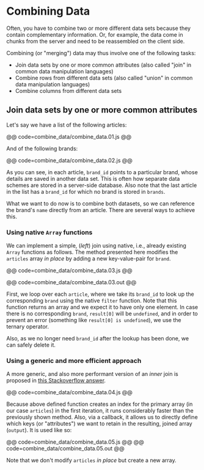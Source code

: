 # Combining Data

Often, you have to combine two or more different data sets because they contain complementary information. Or, for example, the data come in chunks from the server and need to be reassembled on the client side. 

Combining (or "merging") data may thus involve one of the following tasks:

* Join data sets by one or more common attributes (also called "join" in common data manipulation languages)
* Combine rows from different data sets (also called "union" in common data manipulation languages)
* Combine columns from different data sets

## Join data sets by one or more common attributes

Let's say we have a list of the following articles: 

@@ code=combine_data/combine_data.01.js @@

And of the following brands: 

@@ code=combine_data/combine_data.02.js @@

As you can see, in each article, `brand_id` points to a particular brand, whose details are saved in another data set. This is often how separate data schemes are stored in a server-side database. Also note that the last article in the list has a `brand_id` for which no brand is stored in `brands`. 

What we want to do now is to combine both datasets, so we can reference the brand's `name` directly from an article. There are several ways to achieve this. 

### Using native `Array` functions

We can implement a simple, (*left*) join using native, i.e., already existing `Array` functions as follows. The method presented here modifies the `articles` array *in place* by adding a new key-value-pair for `brand`.  

@@ code=combine_data/combine_data.03.js @@

@@ code=combine_data/combine_data.03.out @@

First, we loop over each `article`, where we take its `brand_id` to look up the corresponding `brand` using the native `filter` function. Note that this function returns an array and we expect it to have only one element. In case there is no corresponding `brand`, `result[0]` will be `undefined`, and in order to prevent an error (something like `result[0] is undefined`), we use the ternary operator. 

Also, as we no longer need `brand_id` after the lookup has been done, we can safely delete it. 

### Using a generic and more efficient approach 

A more generic, and also more performant version of an *inner* join is proposed in [this Stackoverflow answer](http://stackoverflow.com/questions/17500312/is-there-some-way-i-can-join-the-contents-of-two-javascript-arrays-much-like-i/17500836#17500836).

@@ code=combine_data/combine_data.04.js @@

Because above defined function creates an index for the primary array (in our case `articles`) in the first iteration, it runs considerably faster than the previously shown method. Also, via a callback, it allows us to directly define which keys (or "attributes") we want to retain in the resulting, joined array (`output`). It is used like so: 

@@ code=combine_data/combine_data.05.js @@
@@ code=combine_data/combine_data.05.out @@

Note that we don't modify `articles` *in place* but create a new array. 



